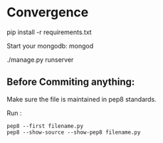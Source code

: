# Convergence


pip install -r requirements.txt

Start your mongodb: mongod

./manage.py runserver


## Before Commiting anything:
Make sure the file is maintained in pep8 standards.

Run : 
```
pep8 --first filename.py
pep8 --show-source --show-pep8 filename.py
```

